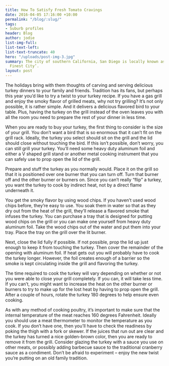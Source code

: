 ```yaml
---
title: How To Satisfy Fresh Tomato Cravings
date: 2016-04-05 17:16:00 +10:00
permalink: "/blog/:slug/"
tags:
- Suburb profiles
header: Blog
author: jodie
list-img-full: 
list-text-left: 
list-text-truncate: 40
hero: "/uploads/post-img-3.jpg"
summary: The city of southern California, San Diego is locally known as ‘America’s
  Finest City’.
layout: post
---
```


The holidays bring with them thoughts of carving and serving delicious turkey dinners to your family and friends. Tradition has its fans, but perhaps this year you’d like to try a twist to your turkey recipe. If you have a gas grill and enjoy the smoky flavor of grilled meats, why not try grilling?
It’s not only possible, it is rather simple. And it delivers a delicious flavored bird to your table. Plus, having the turkey on the grill instead of the oven leaves you with all the room you need to prepare the rest of your dinner in less time.

When you are ready to buy your turkey, the first thing to consider is the size of your grill. You don’t want a bird that is so enormous that it can’t fit on the grill rack. Ideally, the turkey you select should sit on the grill and the lid should close without touching the bird. If this isn’t possible, don’t worry, you can still grill your turkey. You’ll need some heavy duty aluminum foil and either a V shaped grill stand or another metal cooking instrument that you can safely use to prop open the lid of the grill.

Prepare and stuff the turkey as you normally would. Place it on the grill so that it is positioned over one burner that you can turn off. Turn that burner off and the other burner or burners on. Since you can’t really “flip” a turkey, you want the turkey to cook by indirect heat, not by a direct flame underneath it.

You get the smoky flavor by using wood chips. If you haven’t used wood chips before, they’re easy to use. You soak them in water so that as they dry out from the heat of the grill, they’ll release a flavored smoke that infuses the turkey. You can purchase a tray that is designed for putting wood chips on the grill or you can make one yourself from heavy duty aluminum foil. Take the wood chips out of the water and put them into your tray. Place the tray on the grill over the lit burner.

Next, close the lid fully if possible. If not possible, prop the lid up just enough to keep it from touching the turkey. Then cover the remainder of the opening with aluminum foil. If heat gets out you will probably have to cook the turkey longer. However, the foil creates enough of a barrier so the smoke is kept circulating inside the grill and flavoring the turkey.

The time required to cook the turkey will vary depending on whether or not you were able to close your grill completely. If you can, it will take less time. If you can’t, you might want to increase the heat on the other burner or burners to try to make up for the lost heat by having to prop open the grill. After a couple of hours, rotate the turkey 180 degrees to help ensure even cooking.

As with any method of cooking poultry, it’s important to make sure that the internal temperature of the meat reaches 160 degrees Fahrenheit. Ideally you should use a meat thermometer to monitor the temperature as you cook. If you don’t have one, then you’ll have to check the readiness by poking the thigh with a fork or skewer. If the juices that run out are clear and the turkey has turned a nice golden-brown color, then you are ready to remove it from the grill. Consider glazing the turkey with a sauce you use on other meats, or possibly adding barbecue sauce to the traditional cranberry sauce as a condiment. Don’t be afraid to experiment – enjoy the new twist you’re putting on an old family tradition.
